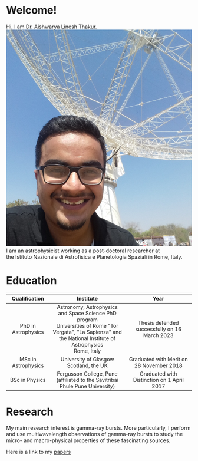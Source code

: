 # Welcome!
Hi, I am Dr. Aishwarya Linesh Thakur.  <img src='./img/profile.jpg'>
I am an astrophysicist working as a post-doctoral researcher at  
the Istituto Nazionale di Astrofisica e Planetologia Spaziali in Rome, Italy.

# Education

|Qualification | Institute | Year |
|:------:|:--------------:|:--------:|
| PhD in Astrophysics | Astronomy, Astrophysics and Space Science PhD program <br> Universities of Rome "Tor Vergata", "La Sapienza" and <br> the National Institute of Astrophysics <br> Rome, Italy | Thesis defended successfully on 16 March 2023 |
| MSc in Astrophysics | University of Glasgow <br> Scotland, the UK | Graduated with Merit on 28 November 2018 |
| BSc in Physics | Fergusson College, Pune <br> (affiliated to the Savitribai Phule Pune University) | Graduated with Distinction on 1 April 2017 |

# Research

My main research interest is gamma-ray bursts. More particularly, I perform and use multiwavelength observations of gamma-ray bursts to study the micro- and macro-physical properties of these fascinating sources. 

Here is a link to my [papers](https://ui.adsabs.harvard.edu/search/q=orcid%3A0000-0001-9354-2308&sort=date%20desc%2C%20bibcode%20desc&p_=0)

